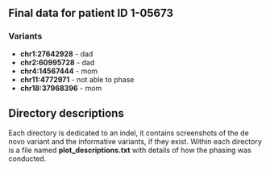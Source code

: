 ## Final data for patient ID 1-05673

### Variants
- **chr1:27642928** - dad
- **chr2:60995728** - dad
- **chr4:14567444** - mom
- **chr11:4772971** - not able to phase
- **chr18:37968396** - mom

## Directory descriptions
Each directory is dedicated to an indel, it contains screenshots of the de novo variant and the informative variants, if they exist. Within each directory is a file named **plot_descriptions.txt** with details of how the phasing was conducted.
